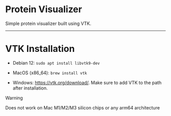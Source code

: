 # Protein Visualizer

Simple protein visualizer built using VTK.

---

# VTK Installation

- Debian 12: `sudo apt install libvtk9-dev`

- MacOS (x86_64): `brew install vtk`

- Windows: https://vtk.org/download/.
Make sure to add VTK to the path after installation.

>[!warning]
>Does not work on Mac M1/M2/M3 silicon chips or any arm64 architecture